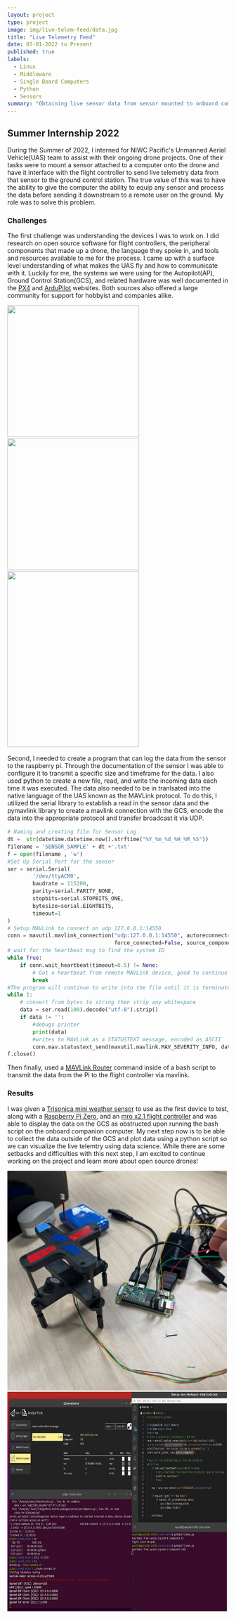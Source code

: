 ```yaml
---
layout: project
type: project
image: img/live-telem-feed/data.jpg
title: "Live Telemetry Feed"
date: 07-01-2022 to Present
published: true
labels:
  - Linux
  - Middleware
  - Single Board Computers
  - Python
  - Sensors
summary: "Obtaining live sensor data from sensor mounted to onboard computer of an unmanned Aerial Vehicle"
---
```


## Summer Internship 2022
During the Summer of 2022, I interned for NIWC Pacific's Unmanned Aerial Vehicle(UAS) team to assist with their ongoing drone projects. One of their tasks were to mount a sensor attached to a computer onto the drone and have it interface with the flight controller to send live telemetry data from that sensor to the ground control station. The true value of this was to have the ability to give the computer the ability to equip any sensor and process the data before sending it downstream to a remote user on the ground. My role was to solve this problem. 

### Challenges
The first challenge was understanding the devices I was to work on. I did research on open source software for flight controllers, the peripheral components that made up a drone, the language they spoke in, and tools and resources available to me for the process. I came up with a surface level understanding of what makes the UAS fly and how to communicate with it. Luckily for me, the systems we were using for the Autopilot(AP), Ground Control Station(GCS), and related hardware was well documented in the <a href="https://docs.px4.io/main/en/">PX4</a> and <a href="https://ardupilot.org/dev/index.html">ArduPilot</a> websites. Both sources also offered a large community for support for hobbyist and companies alike.

<div class="text-center p-4">
<img width="300px" height="300px" class="img-thumbnail" src="https://docs.px4.io/main/assets/img/logo_pro_small.e0fa34bd.png">
<img width="300px" height="300px" class="img-thumbnail" src="https://ardupilot.org/dev/_static/ardupilot_logo.png">
<img width="300px" height="400px" class="img-thumbnail" src="https://mavlink.io/assets/site/logo_mavlink_small.png">

</div>

Second, I needed to create a program that can log the data from the sensor to the raspberry pi. Through the documentation of the sensor I was able to configure it to transmit a specific size and timeframe for the data. I also used python to create a new file, read, and write the incoming data each time it was executed. The data also needed to be in tranlsated into the native language of the UAS known as the MAVLink protocol. To do this, I utilized the serial library to establish a read in the sensor data and the pymavlink library to create a mavlink connection with the GCS, encode the data into the appropriate protocol and transfer broadcast it via UDP. 

```python
# Naming and creating file for Sensor Log
dt =  str(datetime.datetime.now().strftime("%Y_%m_%d_%H_%M_%S"))
filename = 'SENSOR_SAMPLE' + dt +'.txt'
f = open(filename , 'w')
#Set Up Serial Port for the sensor
ser = serial.Serial(
        '/dev/ttyACM0',
        baudrate = 115200,
        parity=serial.PARITY_NONE,
        stopbits=serial.STOPBITS_ONE,
        bytesize=serial.EIGHTBITS,
        timeout=1
)
# Setup MAVLink to connect on udp 127.0.0.1:14550
conn = mavutil.mavlink_connection("udp:127.0.0.1:14550", autoreconnect=True, source_system=1, 
                                  force_connected=False, source_component=mavutil.mavlink.MAV_COMP_ID_PERIPHERAL)
# wait for the heartbeat msg to find the system ID
while True:
    if conn.wait_heartbeat(timeout=0.5) != None:
        # Got a heartbeat from remote MAVLink device, good to continue
        break
#The program will continue to write into the file until it is terminated.
while 1:
    # convert from bytes to string then strip any whitespace
    data = ser.read(100).decode("utf-8").strip()
    if data != '':
        #debugs printer
        print(data)
        #writes to MAVLink as a STATUSTEXT message, encoded as ASCII
        conn.mav.statustext_send(mavutil.mavlink.MAV_SEVERITY_INFO, data.encode())
f.close()
```

Then finally, used a <a href="https://github.com/mavlink-router/mavlink-router">MAVLink Router</a> command inside of a bash script to transmit the data from the Pi to the flight controller via mavlink. 

### Results
I was given a <a href="https://anemoment.com/features/">Trisonica mini weather sensor</a> to use as the first device to test, along with a <a href="https://www.raspberrypi.com/products/raspberry-pi-zero/">Raspberry Pi Zero</a>, and an <a href="https://mrobotics.io/docs/mro-x2-1-rev2/">mro x2.1 flight controller</a> and was able to display the data on the GCS as obstructed upon running the bash script on the onboard companion computer. My next step now is to be able to collect the data outside of the GCS and plot data using a python script so we can visualize the live telemtry using data science. While there are some setbacks and difficulties with this next step, I am excited to continue working on the project and learn more about open source drones!
<div class="text-center p-4">
<img width="500px" height="500px" class="img-thumbnail" src="../img/live-telem-feed/tsm-pic.jpg">
<img width="500px" height="500px" class="img-thumbnail" src="../img/live-telem-feed/telem-data-gcs.png">
</div>